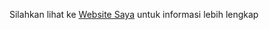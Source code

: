 Silahkan lihat ke
[Website Saya](http://teddyseptian.infinityfreeapp.com/ "Websitenya Saya")
untuk informasi lebih lengkap